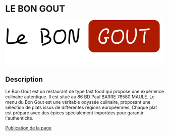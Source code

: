 # LE BON GOUT

![Logo du site](/asset/logo_le_bon_gout.png)

## Description
Le Bon Gout est un restaurant de type fast food qui propose une expérience culinaire autentique. Il est situé au 86 BD Paul BARRE 78580 MAULE.
Le menu du Bon Gout est une véritable odyssée culinaire, proposant une sélection de plats issus de différentes régions européennes. Chaque plat est préparé avec des épices spécialement importées pour garantir l'authenticité.

[Publication de la page](https://aristidesamba.github.io/le_bon_gout/)